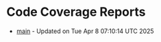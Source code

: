 # Code Coverage Reports
- [main](branches/main/index.html) - Updated on Tue Apr  8 07:10:14 UTC 2025
